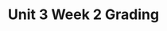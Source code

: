 ---
toc: true
layout: post
description: "Proof of Grading for Week 3"
categories: [markdown, week-16]
title: "Unit 3 Week 2 Grading"
---